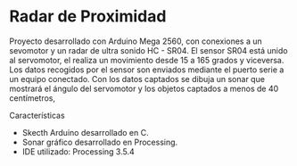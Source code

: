 # Radar de Proximidad

Proyecto desarrollado con Arduino Mega 2560, con conexiones a un sevomotor y un radar de ultra sonido HC - SR04.
El sensor SR04 está unido al servomotor, el realiza un movimiento desde 15 a 165 grados y viceversa.
Los datos recogidos por el sensor son enviados mediante el puerto serie a un equipo conectado.
Con los datos captados se dibuja un sonar que mostrará el ángulo del servomotor y los objetos captados a menos de 40 centímetros,

Características
- Skecth Arduino desarrollado en C.
- Sonar gráfico desarrollado en Processing.
- IDE utilizado: Processing 3.5.4
